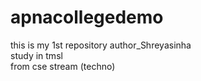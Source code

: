 # apnacollegedemo
this is my 1st repository
author_Shreyasinha
<br>
study in tmsl
<br>
from cse stream
(techno)